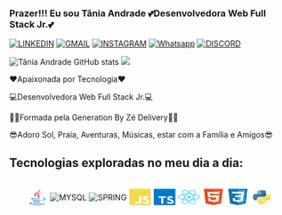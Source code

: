 ### Prazer!!! Eu sou Tânia Andrade 💕Desenvolvedora Web Full Stack Jr.💕

[![LINKEDIN](https://img.shields.io/badge/LinkedIn-0077B5?style=for-the-badge&logo=linkedin&logoColor=white)](https://www.linkedin.com/in/tania-aparecida-da-rocha-andrade/)
[![GMAIL](https://img.shields.io/badge/Gmail-D14836?style=for-the-badge&logo=gmail&logoColor=white)](https://mail.google.com/mail/ta.nia198477@gmail.com)
[![INSTAGRAM](https://img.shields.io/badge/Instagram-E4405F?style=for-the-badge&logo=instagram&logoColor=white)](https://www.instagram.com/taniaandrade1984/)
[![Whatsapp](https://img.shields.io/badge/WhatsApp-25D366?style=for-the-badge&logo=whatsapp&logoColor=white)](https://wa.me/+5511980326635)
[![DISCORD](https://img.shields.io/badge/Discord-7289DA?style=for-the-badge&logo=discord&logoColor=white)](https://discord.com/channels/@me)

![Tânia Andrade GitHub stats](https://github-readme-stats.vercel.app/api?username=TaniaAndrade1984&count_private=true&theme=dracula)
  <img height="150em" src="https://github-readme-stats.vercel.app/api/top-langs/?username=kathllynsantos&layout=compact&langs_count=7&theme=dracula"/>
</div> 

❤️Apaixonada por Tecnologia❤️

💻Desenvolvedora Web Full Stack Jr.💻

👩‍🎓Formada pela Generation By Zé Delivery👩‍🎓

😎Adoro Sol, Praia, Aventuras, Músicas, estar com a Família e Amigos😎


## Tecnologias exploradas no meu dia a dia:


<div style="display: inline_block" align="center" ><br>
  <img align="center" alt="Tania-Java" height="30" width="40" src="https://raw.githubusercontent.com/devicons/devicon/master/icons/java/java-original.svg">
  <img align="center" alt="MYSQL" src="https://img.shields.io/badge/MySQL-00000F?style=for-the-badge&logo=mysql&logoColor=white"/>
  <img align="center" alt="SPRING" src="https://img.shields.io/badge/Spring-6DB33F?style=for-the-badge&logo=spring&logoColor=white"/>
  <img align="center" alt="Tania-Js" height="30" width="40" src="https://raw.githubusercontent.com/devicons/devicon/master/icons/javascript/javascript-plain.svg">
  <img align="center" alt="Tania-Ts" height="30" width="40" src="https://raw.githubusercontent.com/devicons/devicon/master/icons/typescript/typescript-plain.svg">
  <img align="center" alt="Tania-React" height="30" width="40" src="https://raw.githubusercontent.com/devicons/devicon/master/icons/react/react-original.svg">
  <img align="center" alt="Tania-HTML" height="30" width="40" src="https://raw.githubusercontent.com/devicons/devicon/master/icons/html5/html5-original.svg">
  <img align="center" alt="Tania-CSS" height="30" width="40" src="https://raw.githubusercontent.com/devicons/devicon/master/icons/css3/css3-original.svg">
  <img align="center" alt="Tania-Python" height="30" width="40" src="https://raw.githubusercontent.com/devicons/devicon/master/icons/python/python-original.svg">
</div>
